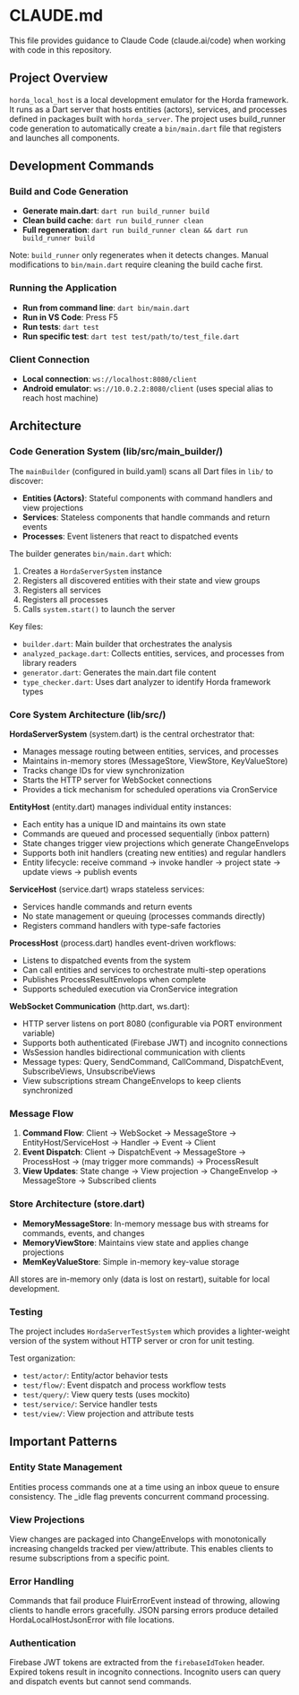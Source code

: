 # CLAUDE.md

This file provides guidance to Claude Code (claude.ai/code) when working with code in this repository.

## Project Overview

`horda_local_host` is a local development emulator for the Horda framework. It runs as a Dart server that hosts entities (actors), services, and processes defined in packages built with `horda_server`. The project uses build_runner code generation to automatically create a `bin/main.dart` file that registers and launches all components.

## Development Commands

### Build and Code Generation
- **Generate main.dart**: `dart run build_runner build`
- **Clean build cache**: `dart run build_runner clean`
- **Full regeneration**: `dart run build_runner clean && dart run build_runner build`

Note: `build_runner` only regenerates when it detects changes. Manual modifications to `bin/main.dart` require cleaning the build cache first.

### Running the Application
- **Run from command line**: `dart bin/main.dart`
- **Run in VS Code**: Press F5
- **Run tests**: `dart test`
- **Run specific test**: `dart test test/path/to/test_file.dart`

### Client Connection
- **Local connection**: `ws://localhost:8080/client`
- **Android emulator**: `ws://10.0.2.2:8080/client` (uses special alias to reach host machine)

## Architecture

### Code Generation System (lib/src/main_builder/)

The `mainBuilder` (configured in build.yaml) scans all Dart files in `lib/` to discover:
- **Entities (Actors)**: Stateful components with command handlers and view projections
- **Services**: Stateless components that handle commands and return events
- **Processes**: Event listeners that react to dispatched events

The builder generates `bin/main.dart` which:
1. Creates a `HordaServerSystem` instance
2. Registers all discovered entities with their state and view groups
3. Registers all services
4. Registers all processes
5. Calls `system.start()` to launch the server

Key files:
- `builder.dart`: Main builder that orchestrates the analysis
- `analyzed_package.dart`: Collects entities, services, and processes from library readers
- `generator.dart`: Generates the main.dart file content
- `type_checker.dart`: Uses dart analyzer to identify Horda framework types

### Core System Architecture (lib/src/)

**HordaServerSystem** (system.dart) is the central orchestrator that:
- Manages message routing between entities, services, and processes
- Maintains in-memory stores (MessageStore, ViewStore, KeyValueStore)
- Tracks change IDs for view synchronization
- Starts the HTTP server for WebSocket connections
- Provides a tick mechanism for scheduled operations via CronService

**EntityHost** (entity.dart) manages individual entity instances:
- Each entity has a unique ID and maintains its own state
- Commands are queued and processed sequentially (inbox pattern)
- State changes trigger view projections which generate ChangeEnvelops
- Supports both init handlers (creating new entities) and regular handlers
- Entity lifecycle: receive command → invoke handler → project state → update views → publish events

**ServiceHost** (service.dart) wraps stateless services:
- Services handle commands and return events
- No state management or queuing (processes commands directly)
- Registers command handlers with type-safe factories

**ProcessHost** (process.dart) handles event-driven workflows:
- Listens to dispatched events from the system
- Can call entities and services to orchestrate multi-step operations
- Publishes ProcessResultEnvelops when complete
- Supports scheduled execution via CronService integration

**WebSocket Communication** (http.dart, ws.dart):
- HTTP server listens on port 8080 (configurable via PORT environment variable)
- Supports both authenticated (Firebase JWT) and incognito connections
- WsSession handles bidirectional communication with clients
- Message types: Query, SendCommand, CallCommand, DispatchEvent, SubscribeViews, UnsubscribeViews
- View subscriptions stream ChangeEnvelops to keep clients synchronized

### Message Flow

1. **Command Flow**: Client → WebSocket → MessageStore → EntityHost/ServiceHost → Handler → Event → Client
2. **Event Dispatch**: Client → DispatchEvent → MessageStore → ProcessHost → (may trigger more commands) → ProcessResult
3. **View Updates**: State change → View projection → ChangeEnvelop → MessageStore → Subscribed clients

### Store Architecture (store.dart)

- **MemoryMessageStore**: In-memory message bus with streams for commands, events, and changes
- **MemoryViewStore**: Maintains view state and applies change projections
- **MemKeyValueStore**: Simple in-memory key-value storage

All stores are in-memory only (data is lost on restart), suitable for local development.

### Testing

The project includes `HordaServerTestSystem` which provides a lighter-weight version of the system without HTTP server or cron for unit testing.

Test organization:
- `test/actor/`: Entity/actor behavior tests
- `test/flow/`: Event dispatch and process workflow tests
- `test/query/`: View query tests (uses mockito)
- `test/service/`: Service handler tests
- `test/view/`: View projection and attribute tests

## Important Patterns

### Entity State Management
Entities process commands one at a time using an inbox queue to ensure consistency. The _idle flag prevents concurrent command processing.

### View Projections
View changes are packaged into ChangeEnvelops with monotonically increasing changeIds tracked per view/attribute. This enables clients to resume subscriptions from a specific point.

### Error Handling
Commands that fail produce FluirErrorEvent instead of throwing, allowing clients to handle errors gracefully. JSON parsing errors produce detailed HordaLocalHostJsonError with file locations.

### Authentication
Firebase JWT tokens are extracted from the `firebaseIdToken` header. Expired tokens result in incognito connections. Incognito users can query and dispatch events but cannot send commands.

